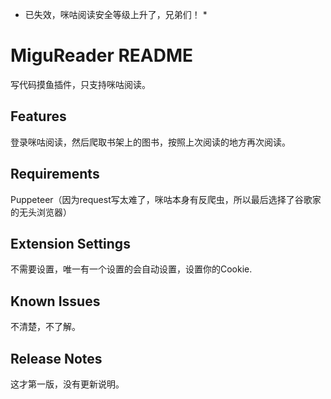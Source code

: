 * 已失效，咪咕阅读安全等级上升了，兄弟们！ *

# MiguReader README

写代码摸鱼插件，只支持咪咕阅读。

## Features

登录咪咕阅读，然后爬取书架上的图书，按照上次阅读的地方再次阅读。

## Requirements

Puppeteer（因为request写太难了，咪咕本身有反爬虫，所以最后选择了谷歌家的无头浏览器）

## Extension Settings

不需要设置，唯一有一个设置的会自动设置，设置你的Cookie.

## Known Issues

不清楚，不了解。

## Release Notes

这才第一版，没有更新说明。
